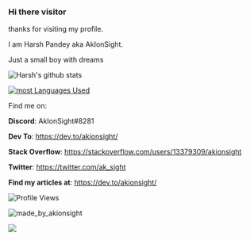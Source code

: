 ### Hi there visitor

thanks for visiting my profile.

I am Harsh Pandey aka AkIonSight. 

Just a small boy with dreams 

![Harsh's github stats](https://github-readme-stats.vercel.app/api?username=AkIonSight&show_icons=true&theme=tokyonight) 

[![most Languages Used](https://github-readme-stats.vercel.app/api/top-langs/?username=AkIonSight&show_icons=true&theme=tokyonight)](https://github.com/anuraghazra/github-readme-stats)

Find me on:

**Discord**: AkIonSight#8281

**Dev To**: https://dev.to/akionsight/

**Stack Overflow**: https://stackoverflow.com/users/13379309/akionsight

**Twitter**: https://twitter.com/ak_sight

**Find my articles at**: https://dev.to/akionsight/

![Profile Views](https://komarev.com/ghpvc/?username=akionsight)

![made_by_akionsight](https://img.shields.io/badge/Made%20By-AkIonSight-red)

![](https://hit.yhype.me/github/profile?user_id=62844691)

